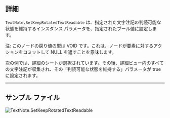 ## 詳細
`TextNote.SetKeepRotatedTextReadable` は、指定された文字注記の判読可能な状態を維持するインスタンス パラメータを、指定されたブール値に設定します。

注: このノードの戻り値の型は VOID です。これは、ノードが要素に対するアクションをコミットして NULL を返すことを意味します。

次の例では、詳細のシートが選択されています。その後、詳細ビュー内のすべての文字注記が収集され、その「判読可能な状態を維持する」パラメータが true に設定されます。
___
## サンプル ファイル

![TextNote.SetKeepRotatedTextReadable](./Revit.Elements.TextNote.SetKeepRotatedTextReadable_img.jpg)
